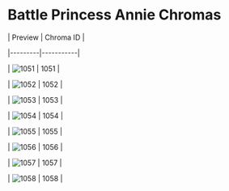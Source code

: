# Battle Princess Annie Chromas


| Preview | Chroma ID |

|---------|-----------|

| ![1051](https://raw.communitydragon.org/latest/plugins/rcp-be-lol-game-data/global/default/v1/champion-chroma-images/1/1051.png) | 1051 |

| ![1052](https://raw.communitydragon.org/latest/plugins/rcp-be-lol-game-data/global/default/v1/champion-chroma-images/1/1052.png) | 1052 |

| ![1053](https://raw.communitydragon.org/latest/plugins/rcp-be-lol-game-data/global/default/v1/champion-chroma-images/1/1053.png) | 1053 |

| ![1054](https://raw.communitydragon.org/latest/plugins/rcp-be-lol-game-data/global/default/v1/champion-chroma-images/1/1054.png) | 1054 |

| ![1055](https://raw.communitydragon.org/latest/plugins/rcp-be-lol-game-data/global/default/v1/champion-chroma-images/1/1055.png) | 1055 |

| ![1056](https://raw.communitydragon.org/latest/plugins/rcp-be-lol-game-data/global/default/v1/champion-chroma-images/1/1056.png) | 1056 |

| ![1057](https://raw.communitydragon.org/latest/plugins/rcp-be-lol-game-data/global/default/v1/champion-chroma-images/1/1057.png) | 1057 |

| ![1058](https://raw.communitydragon.org/latest/plugins/rcp-be-lol-game-data/global/default/v1/champion-chroma-images/1/1058.png) | 1058 |